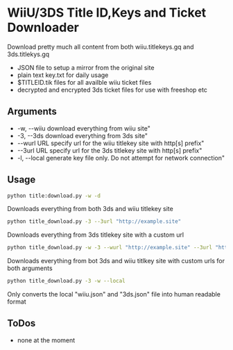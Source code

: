 # WiiU/3DS Title ID,Keys and Ticket Downloader
Download pretty much all content from both wiiu.titlekeys.gq
and 3ds.titlekys.gq
* JSON file to setup a mirror from the original site
* plain text key.txt for daily usage
* $TITLEID.tik files for all availble wiiu ticket files
* decrypted and encrypted 3ds ticket files for use with freeshop etc

## Arguments
* -w, --wiiu     download everything from wiiu site"
* -3, --3ds      download everything from 3ds site"
* --wurl URL     specify url for the wiiu titlekey site with http[s] prefix"
* --3url URL     specify url for the 3ds titlekey site with http[s] prefix"
* -l, --local    generate key file only. Do not attempt for network connection"

## Usage
```bash
python title:download.py -w -d
```
Downloads everything from both 3ds and wiiu titlekey site

```bash
python title_download.py -3 --3url "http://example.site"
```
Downloads everything from 3ds titlekey site with a custom url

```bash
python title_download.py -w -3 --wurl "http://example.site" --3url "http://3ds.example.site"
```
Downloads everything from bot 3ds and wiiu titlkey site with custom urls
for both arguments

```bash
python title_download.py -3 -w --local
```
Only converts the local "wiiu.json" and "3ds.json" file into human
readable format

## ToDos
* none at the moment
